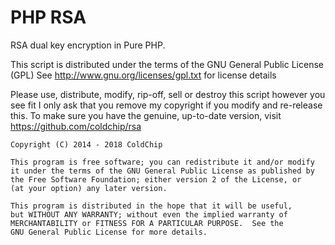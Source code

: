 PHP RSA
==========

RSA dual key encryption in Pure PHP.

This script is distributed under the terms of the GNU General Public License (GPL)
See http://www.gnu.org/licenses/gpl.txt for license details

Please use, distribute, modify, rip-off, sell or destroy this script however you see fit
I only ask that you remove my copyright if you modify and re-release this.
To make sure you have the genuine, up-to-date version, visit https://github.com/coldchip/rsa

    Copyright (C) 2014 - 2018 ColdChip

    This program is free software; you can redistribute it and/or modify
    it under the terms of the GNU General Public License as published by
    the Free Software Foundation; either version 2 of the License, or
    (at your option) any later version.

    This program is distributed in the hope that it will be useful,
    but WITHOUT ANY WARRANTY; without even the implied warranty of
    MERCHANTABILITY or FITNESS FOR A PARTICULAR PURPOSE.  See the
    GNU General Public License for more details.
